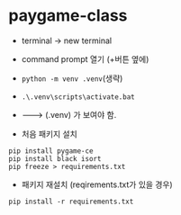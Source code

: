 # paygame-class

- terminal -> new terminal
- command prompt 열기 (+버튼 옆에)
- `python -m venv .venv`(생략)
- `.\.venv\scripts\activate.bat`
- ---> (.venv) 가 보여야 함.


- 처음 패키지 설치
```shell
pip install pygame-ce
pip install black isort
pip freeze > requirements.txt
```

- 패키지 재설치 (reqirements.txt가 있을 경우)
```shell
pip install -r requirements.txt
```